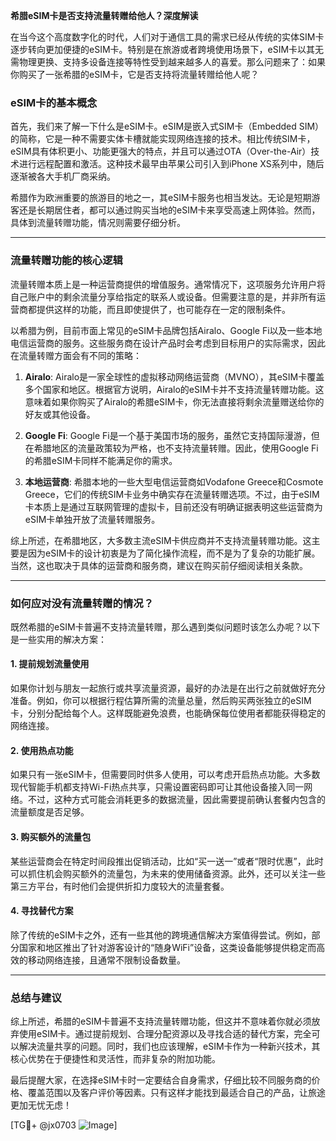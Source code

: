 **希腊eSIM卡是否支持流量转赠给他人？深度解读**

在当今这个高度数字化的时代，人们对于通信工具的需求已经从传统的实体SIM卡逐步转向更加便捷的eSIM卡。特别是在旅游或者跨境使用场景下，eSIM卡以其无需物理更换、支持多设备连接等特性受到越来越多人的喜爱。那么问题来了：如果你购买了一张希腊的eSIM卡，它是否支持将流量转赠给他人呢？

### eSIM卡的基本概念

首先，我们来了解一下什么是eSIM卡。eSIM是嵌入式SIM卡（Embedded SIM）的简称，它是一种不需要实体卡槽就能实现网络连接的技术。相比传统SIM卡，eSIM具有体积更小、功能更强大的特点，并且可以通过OTA（Over-the-Air）技术进行远程配置和激活。这种技术最早由苹果公司引入到iPhone XS系列中，随后逐渐被各大手机厂商采纳。

希腊作为欧洲重要的旅游目的地之一，其eSIM卡服务也相当发达。无论是短期游客还是长期居住者，都可以通过购买当地的eSIM卡来享受高速上网体验。然而，具体到流量转赠功能，情况则需要仔细分析。

---

### 流量转赠功能的核心逻辑

流量转赠本质上是一种运营商提供的增值服务。通常情况下，这项服务允许用户将自己账户中的剩余流量分享给指定的联系人或设备。但需要注意的是，并非所有运营商都提供这样的功能，而且即使提供了，也可能存在一定的限制条件。

以希腊为例，目前市面上常见的eSIM卡品牌包括Airalo、Google Fi以及一些本地电信运营商的服务。这些服务商在设计产品时会考虑到目标用户的实际需求，因此在流量转赠方面会有不同的策略：

1. **Airalo**: Airalo是一家全球性的虚拟移动网络运营商（MVNO），其eSIM卡覆盖多个国家和地区。根据官方说明，Airalo的eSIM卡并不支持流量转赠功能。这意味着如果你购买了Airalo的希腊eSIM卡，你无法直接将剩余流量赠送给你的好友或其他设备。
   
2. **Google Fi**: Google Fi是一个基于美国市场的服务，虽然它支持国际漫游，但在希腊地区的流量政策较为严格，也不支持流量转赠。因此，使用Google Fi的希腊eSIM卡同样不能满足你的需求。

3. **本地运营商**: 希腊本地的一些大型电信运营商如Vodafone Greece和Cosmote Greece，它们的传统SIM卡业务中确实存在流量转赠选项。不过，由于eSIM卡本质上是通过互联网管理的虚拟卡，目前还没有明确证据表明这些运营商为eSIM卡单独开放了流量转赠服务。

综上所述，在希腊地区，大多数主流eSIM卡供应商并不支持流量转赠功能。这主要是因为eSIM卡的设计初衷是为了简化操作流程，而不是为了复杂的功能扩展。当然，这也取决于具体的运营商和服务商，建议在购买前仔细阅读相关条款。

---

### 如何应对没有流量转赠的情况？

既然希腊的eSIM卡普遍不支持流量转赠，那么遇到类似问题时该怎么办呢？以下是一些实用的解决方案：

#### 1. 提前规划流量使用
如果你计划与朋友一起旅行或共享流量资源，最好的办法是在出行之前就做好充分准备。例如，你可以根据行程估算所需的流量总量，然后购买两张独立的eSIM卡，分别分配给每个人。这样既能避免浪费，也能确保每位使用者都能获得稳定的网络连接。

#### 2. 使用热点功能
如果只有一张eSIM卡，但需要同时供多人使用，可以考虑开启热点功能。大多数现代智能手机都支持Wi-Fi热点共享，只需设置密码即可让其他设备接入同一网络。不过，这种方式可能会消耗更多的数据流量，因此需要提前确认套餐内包含的流量额度是否足够。

#### 3. 购买额外的流量包
某些运营商会在特定时间段推出促销活动，比如“买一送一”或者“限时优惠”，此时可以抓住机会购买额外的流量包，为未来的使用储备资源。此外，还可以关注一些第三方平台，有时他们会提供折扣力度较大的流量套餐。

#### 4. 寻找替代方案
除了传统的eSIM卡之外，还有一些其他的跨境通信解决方案值得尝试。例如，部分国家和地区推出了针对游客设计的“随身WiFi”设备，这类设备能够提供稳定而高效的移动网络连接，且通常不限制设备数量。

---

### 总结与建议

综上所述，希腊的eSIM卡普遍不支持流量转赠功能，但这并不意味着你就必须放弃使用eSIM卡。通过提前规划、合理分配资源以及寻找合适的替代方案，完全可以解决流量共享的问题。同时，我们也应该理解，eSIM卡作为一种新兴技术，其核心优势在于便捷性和灵活性，而非复杂的附加功能。

最后提醒大家，在选择eSIM卡时一定要结合自身需求，仔细比较不同服务商的价格、覆盖范围以及客户评价等因素。只有这样才能找到最适合自己的产品，让旅途更加无忧无虑！

[TG💪+ @jx0703 ![Image](https://github.com/user-attachments/assets/dbca1d08-cadb-493c-b0ec-ad6f7a83f270)]